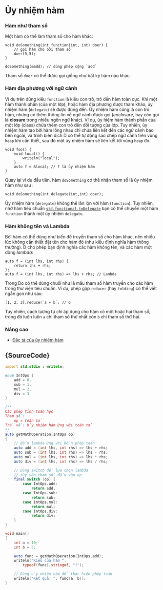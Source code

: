 # Ủy nhiệm hàm

### Hàm như tham số

Một hàm có thể làm tham số cho hàm khác:

    void doSomething(int function(int, int) doer) {
        // gọi hàm cho bởi tham số
        doer(5,5);
    }

    doSomething(&add); // dùng phép cộng `add`

Tham số `doer` có thể được gọi giống như bất kỳ hàm nào khác.

### Hàm địa phương với ngữ cảnh

Ví dụ trên dùng kiểu `function` là kiểu con trỏ, trỏ đến hàm toàn cục.
Khi một hàm thành phần (của một lớp), hoặc hàm địa phương được tham khảo,
ủy nhiệm hàm (`delegate`) sẽ được dùng đến. Ủy nhiệm hàm cũng là con trỏ
hàm, nhưng có thêm thông tin về ngữ cảnh được gọi (*enclosure*, hay còn
gọi là **closure** trong nhiều ngôn ngữ khác).
Ví dụ, ủy hiệm hàm thành phần của một lớp (class) chứa thêm con trỏ đến
đối tượng của lớp. Tuy nhiên, ủy nhiệm hàm tạo bởi hàm lồng nhau chỉ chứa
liên kết đến các ngữ cảnh bao bên ngoài, và trình biên dịch D có thể
tự động sao chép ngữ cảnh trên vùng `heap` khi cần thiết,
sau đó một ủy nhiệm hàm sẽ liên kết tới vùng `heap` đó.

    void foo() {
        void local() {
            writeln("local");
        }
        auto f = &local; // f là ủy nhiệm hàm
    }

Quay lại ví dụ đầu tiên, hàm `doSomething` có thể nhận tham số là ủy nhiệm hàm
như sau :

    void doSomething(int delegate(int,int) doer);

Ủy nhiệm hàm (`delegate`) không thể lẫn lộn với hàm (`function`).
Tuy nhiên, nhờ hàm tiêu chuẩn
[`std.functional.toDelegate`](https://dlang.org/phobos/std_functional.html#.toDelegate)
bạn có thể chuyển một hàm `function` thành một ủy nhiệm `delegate`.

### Hàm không tên và Lambda

Bởi hàm có thể dùng như biến để truyền tham số cho hàm khác, nên nhiều lúc
không cần thiết đặt tên cho hàm đó (như kiểu định nghĩa hàm thông thường).
D cho phép bạn định nghĩa các hàm không tên, và các hàm một dòng _lambda_:

    auto f = (int lhs, int rhs) {
        return lhs + rhs;
    };
    auto f = (int lhs, int rhs) => lhs + rhs; // Lambda

Trong Do có thể dùng chuỗi như là mẫu tham số hàm truyền cho các hàm
trong thư viện tiêu chuẩn. Ví dụ, phép gộp `reducer` (hay `folding`)
có thể viết ngắn gọn như sau:

    [1, 2, 3].reduce!`a + b`; // 6

Tuy nhiên, cách tương tự chỉ áp dụng cho hàm có một hoặc hai tham số,
trong đó luôn luôn `a` chỉ tham số thứ nhất còn `b` chỉ tham số thứ hai.

### Nâng cao

- [Đặc tả của ủy nhiệm hàm](https://dlang.org/spec/function.html#closures)

## {SourceCode}

```d
import std.stdio : writeln;

enum IntOps {
    add = 0,
    sub = 1,
    mul = 2,
    div = 3
}

/**
Các phép tính toán học
Tham số:
    op = toán tử
Trả về: Ủy nhiệm hàm ứng với toán tử
*/
auto getMathOperation(IntOps op)
{
    // Bốn lambda ứng với bốn phép toán
    auto add = (int lhs, int rhs) => lhs + rhs;
    auto sub = (int lhs, int rhs) => lhs - rhs;
    auto mul = (int lhs, int rhs) => lhs * rhs;
    auto div = (int lhs, int rhs) => lhs / rhs;

    // Dùng switch để lựa chọn lambda
    // tùy vào tham số đầu vào op
    final switch (op) {
        case IntOps.add:
            return add;
        case IntOps.sub:
            return sub;
        case IntOps.mul:
            return mul;
        case IntOps.div:
            return div;
    }
}

void main()
{
    int a = 10;
    int b = 5;

    auto func = getMathOperation(IntOps.add);
    writeln("Kiểu của hàm ",
        typeof(func).stringof, "!");

    // Dùng ủy nhiệm hàm để thực hiện phép toán
    writeln("Kết quả: ", func(a, b));
}
```
